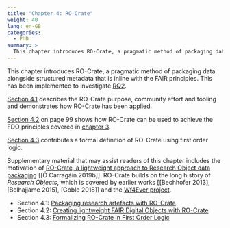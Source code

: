 ```yaml
---
title: "Chapter 4: RO-Crate"
weight: 40
lang: en-GB
categories:
  - PhD
summary: > 
  This chapter introduces RO-Crate, a pragmatic method of packaging data alongside structured metadata that is inline with the FAIR principles
---
```


This chapter introduces RO-Crate, a pragmatic method of packaging data alongside structured metadata that is inline with the FAIR principles. This has been implemented to investigate [RQ2](../../../2022/phd/introduction/#rq2).

[Section 4.1](../../../2022/phd/ro-crate/) describes the RO-Crate purpose, community effort and tooling and demonstrates how RO-Crate has been applied.

[Section 4.2](../../../2022/phd/fdo-with-ro-crate/) on page 99 shows how RO-Crate can be used to achieve the FDO principles covered in [chapter 3](../fdo-and-linked-data/).

[Section 4.3](../../../2022/phd/ro-crate/formalizing/) contributes a formal definition of RO-Crate using first order logic.

Supplementary material that may assist readers of this chapter includes the motivation of [RO-Crate, a lightweight approach to Research Object data packaging](../../../2019/phd/ro-crate/) \[[Ó Carragáin 2019b]\].
RO-Crate builds on the long history of _Research Objects_, which is covered by earlier works
\[[Bechhofer 2013], [Belhajjame 2015], [Goble 2018]\] and the [Wf4Ever project](../../../2020/archive/wf4ever/).

* Section 4.1: [Packaging research artefacts with RO-Crate](../../../2022/phd/ro-crate/) 
* Section 4.2: [Creating lightweight FAIR Digital Objects with RO-Crate](../../../2022/phd/fdo-with-ro-crate)
* Section 4.3: [Formalizing RO-Crate in First Order Logic](../../../2022/phd/ro-crate/formalizing) 
